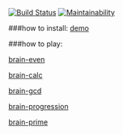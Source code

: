 [![Build Status](https://travis-ci.com/Web-proger/frontend-project-lvl1.svg?branch=master)](https://travis-ci.com/Web-proger/frontend-project-lvl1)
[![Maintainability](https://api.codeclimate.com/v1/badges/16463d4dcce59f603244/maintainability)](https://codeclimate.com/github/Web-proger/frontend-project-lvl1/maintainability)

###how to install:
[demo](https://asciinema.org/a/O6CqvAenAzAZsyQYviaSytN03)

###how to play:

[brain-even](https://asciinema.org/a/JZhhNIwfcnuJedg0QaHd3GI7P)

[brain-calc](https://asciinema.org/a/0mswkJSg3XI9XwLlKlf5mkr6y)

[brain-gcd](https://asciinema.org/a/G07CMrUgTcVJiju5rk9jrtVPz)

[brain-progression](https://asciinema.org/a/Cukw1JNhVhnpbVygQT8GCWhCh)

[brain-prime](https://asciinema.org/a/6ysmefM9yAud2VGkFZoCXMNvj)